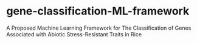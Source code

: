 # gene-classification-ML-framework
A Proposed Machine Learning Framework for The Classification of Genes Associated with Abiotic Stress-Resistant Traits in Rice
